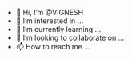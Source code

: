 - 👋 Hi, I’m @VIGNESH
- 👀 I’m interested in ...
- 🌱 I’m currently learning ...
- 💞️ I’m looking to collaborate on ...
- 📫 How to reach me ...

<!---
VIGNESHMRDA/VIGNESHMRDA is a ✨ special ✨ repository because its `README.md` (this file) appears on your GitHub profile.
You can click the Preview link to take a look at your changes.
--->
